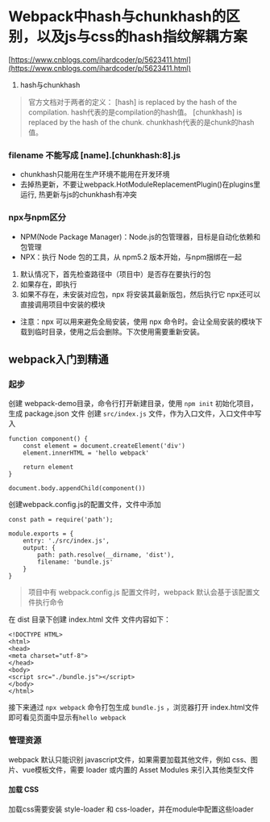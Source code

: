 # Webpack中hash与chunkhash的区别，以及js与css的hash指纹解耦方案
[https://www.cnblogs.com/ihardcoder/p/5623411.html](https://www.cnblogs.com/ihardcoder/p/5623411.html)

1. hash与chunkhash
>官方文档对于两者的定义：
[hash] is replaced by the hash of the compilation.
hash代表的是compilation的hash值。
[chunkhash] is replaced by the hash of the chunk.
chunkhash代表的是chunk的hash值。

### filename 不能写成 [name].[chunkhash:8].js
* chunkhash只能用在生产环境不能用在开发环境
* 去掉热更新，不要让webpack.HotModuleReplacementPlugin()在plugins里运行, 热更新与js的chunkhash有冲突


### npx与npm区分
* NPM(Node Package Manager)：Node.js的包管理器，目标是自动化依赖和包管理
* NPX：执行 Node 包的工具，从 npm5.2 版本开始，与npm捆绑在一起

1. 默认情况下，首先检查路径中（项目中）是否存在要执行的包
2. 如果存在，即执行
3. 如果不存在，未安装对应包，npx 将安装其最新版包，然后执行它
npx还可以直接调用项目中安装的模块

* 注意：npx 可以用来避免全局安装，使用 npx 命令时。会让全局安装的模块下载到临时目录，使用之后会删除。下次使用需要重新安装。

## webpack入门到精通

### 起步
创建 webpack-demo目录，命令行打开新建目录，使用 `npm init` 初始化项目，生成 package.json 文件
创建 `src/index.js` 文件，作为入口文件，入口文件中写入
```
function component() {
    const element = document.createElement('div')
    element.innerHTML = 'hello webpack'

    return element
}

document.body.appendChild(component())
```
创建webpack.config.js的配置文件，文件中添加
```
const path = require('path');

module.exports = {
    entry: './src/index.js',
    output: {
        path: path.resolve(__dirname, 'dist'),
        filename: 'bundle.js'
    }
}
```
> 项目中有 webpack.config.js 配置文件时，webpack 默认会基于该配置文件执行命令

在 dist 目录下创建  index.html 文件
文件内容如下：
```
<!DOCTYPE HTML>
<html>
<head>
<meta charset="utf-8">
</head>
<body>
<script src="./bundle.js"></script>
</body>
</html>
```

接下来通过 `npx webpack` 命令打包生成 `bundle.js` ，浏览器打开 index.html文件即可看见页面中显示有` hello webpack `

### 管理资源
webpack 默认只能识别 javascript文件，如果需要加载其他文件，例如 css、图片、vue模板文件，需要 loader 或内置的 Asset Modules 来引入其他类型文件

#### 加载 CSS
加载css需要安装 style-loader 和 css-loader，并在module中配置这些loader

